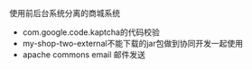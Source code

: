使用前后台系统分离的商城系统
- com.google.code.kaptcha的代码校验
- my-shop-two-external不能下载的jar包做到协同开发一起使用
- apache commons email 邮件发送